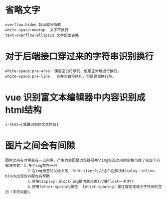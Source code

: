 # 省略文字
    overflow:hiden 超出部分隐藏
    white-space:nowrap  文字不换行
    text-overflow:ellipsis 文字超出省略


# 对于后端接口穿过来的字符串识别换行
    white-space:pre-wrap  保留空白符序列，但是正常地进行换行。
    white-space:pre-line   合并空白符序列，但是保留换行符。


# vue 识别富文本编辑器中内容识别成html结构
    v-html={我要识别的文本内容}


# 图片之间会有间隙
    图片之间有时候会有一点间隙，产生的原因是浏览器把两个img标签之间的空格当成了空白节点
    解决方式：1.多个img写在一行 
              2.在img标签的父级上写：font-size:0;//这个在解决display：inline-block出现的问题也有帮助
              3.使用display：block(img是内联元素)//要float一下才行 
              4.使用letter-spacing属性  letter-spacing：属性增加或减少字符间的空白（字符间距）。 




